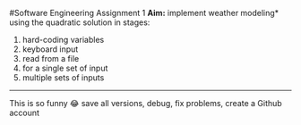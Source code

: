 #Software Engineering Assignment 1
**Aim:** implement weather modeling* using the quadratic solution in stages: 
  1. hard-coding variables
  2. keyboard input
  3. read from a file
  4. for a single set of input
  5. multiple sets of inputs

--------------------------------------------------------------------------
This is so funny :joy:
save all versions, debug, fix problems, create a Github account
 
